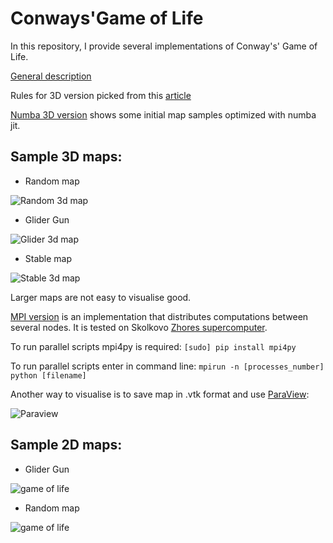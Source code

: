 # Conways'Game of Life

In this repository, I provide several implementations of Conway's' Game of Life.

[General description](https://en.wikipedia.org/wiki/Conway%27s_Game_of_Life)

Rules for 3D version picked from this [article](https://wpmedia.wolfram.com/uploads/sites/13/2018/02/01-3-1.pdf)

[Numba 3D version](https://github.com/NesterukSergey/Conways_Game_of_Life/blob/master/3D.ipynb) shows some initial map samples optimized with numba jit.

## Sample 3D maps:


* Random map

![Random 3d map](https://github.com/NesterukSergey/Conways_Game_of_Life/blob/master/data/3dLife_random_s10g.gif)



* Glider Gun

![Glider 3d map](https://github.com/NesterukSergey/Conways_Game_of_Life/blob/master/data/3dLifeglider_s10.gif)



* Stable map

![Stable 3d map](https://github.com/NesterukSergey/Conways_Game_of_Life/blob/master/data/3dLifecollision_s10.gif)



Larger maps are not easy to visualise good.


[MPI version](https://github.com/NesterukSergey/Conways_Game_of_Life/blob/master/game_of_life_parallel.ipynb) is an implementation that distributes computations between several nodes. It is tested on Skolkovo [Zhores supercomputer](https://sk.ru/news/b/pressreleases/archive/2019/01/18/uchenye-skolteha-sozdali-superkompyuter-zhores.aspx).

To run parallel scripts mpi4py is required:
`[sudo] pip install mpi4py`

To run parallel scripts enter in command line: `mpirun -n [processes_number] python [filename]`



Another way to visualise is to save map in .vtk format and use [ParaView](https://www.paraview.org/):

![Paraview](https://github.com/NesterukSergey/Conways_Game_of_Life/blob/master/data/paraview.gif)


## Sample 2D maps:


* Glider Gun

![game of life](https://github.com/NesterukSergey/Conways_Game_of_Life/blob/master/data/Life_s100_2d_gun.gif)


* Random map

![game of life](https://github.com/NesterukSergey/Conways_Game_of_Life/blob/master/data/Life_s400_2d_big.gif)


